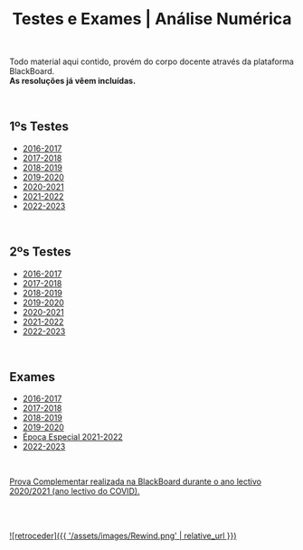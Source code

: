 <br>

<h1 align="center">Testes e Exames | Análise Numérica</h1>

<br>

Todo material aqui contido, provém do corpo docente através da plataforma BlackBoard.
<br> **As resoluções já vêem incluídas.**

<br>

## 1ºs Testes
* [2016-2017](teste1_1617.pdf)
* [2017-2018](teste1_1718.pdf)
* [2018-2019](teste1_1819.pdf)
* [2019-2020](teste1_1920.pdf)
* [2020-2021](teste1_2021.pdf)
* [2021-2022](teste1_2122.pdf)
* [2022-2023](AN-T1-2223-res.pdf)

<br>

## 2ºs Testes
* [2016-2017](teste2_1617.pdf)
* [2017-2018](teste2_1718.pdf)
* [2018-2019](teste2_1819.pdf)
* [2019-2020](teste2_1920.pdf)
* [2020-2021](teste2_2021.pdf)
* [2021-2022](teste2_2122.pdf)
* [2022-2023](AN-T2-2223-res.pdf)

<br>

## Exames
* [2016-2017](exame_1617.pdf)
* [2017-2018](exame_1718.pdf)
* [2018-2019](exame_1819.pdf)
* [2019-2020](exame_1920.pdf)
* [Época Especial 2021-2022](exameEE_2122.pdf)
* [2022-2023](AN-Ex-2223-res.pdf)

<br>

[Prova Complementar realizada na BlackBoard durante o ano lectivo 2020/2021 (ano lectivo do COVID).](AN_provaComplementar_2021.PNG)

<br><br>

[![retroceder]({{ '/assets/images/Rewind.png' | relative_url }})](https://david81820.github.io/Recursos-LCC/analiseNumerica)
